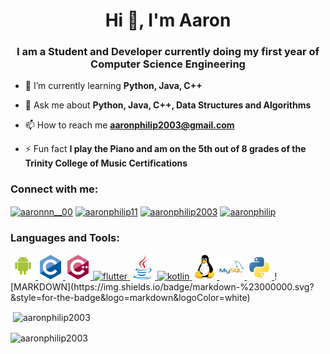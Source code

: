 <h1 align="center">Hi 👋, I'm Aaron</h1>
<h3 align="center">I am a Student and Developer currently doing my first year of Computer Science Engineering</h3>

- 🌱 I’m currently learning **Python, Java, C++**

- 💬 Ask me about **Python, Java, C++, Data Structures and Algorithms**

- 📫 How to reach me **aaronphilip2003@gmail.com**

- ⚡ Fun fact **I play the Piano and am on the 5th out of 8 grades of the Trinity College of Music Certifications**

<h3 align="left">Connect with me:</h3>
<p align="left">
<a href="https://instagram.com/aaronnn__00" target="blank"><img align="center" src="https://raw.githubusercontent.com/rahuldkjain/github-profile-readme-generator/master/src/images/icons/Social/instagram.svg" alt="aaronnn__00" height="30" width="40" /></a>
<a href="https://twitter.com/aaronphilip11" target="blank"><img align="center" src="https://raw.githubusercontent.com/rahuldkjain/github-profile-readme-generator/master/src/images/icons/Social/twitter.svg" alt="aaronphilip11" height="30" width="40" /></a>
<a href="https://www.hackerrank.com/aaronphilip2003" target="blank"><img align="center" src="https://raw.githubusercontent.com/rahuldkjain/github-profile-readme-generator/master/src/images/icons/Social/hackerrank.svg" alt="aaronphilip2003" height="30" width="40" /></a>
<a href="https://codeforces.com/profile/aaronphilip" target="blank"><img align="center" src="https://codeforces.org/s/58725/images/codeforces-logo-with-telegram.png" alt="aaronphilip" height="30" width="40" /></a>
</p>

<h3 align="left">Languages and Tools:</h3>
<p align="left"> <a href="https://developer.android.com" target="_blank"> <img src="https://raw.githubusercontent.com/devicons/devicon/master/icons/android/android-original-wordmark.svg" alt="android" width="40" height="40"/> </a> <a href="https://www.cprogramming.com/" target="_blank"> <img src="https://raw.githubusercontent.com/devicons/devicon/master/icons/c/c-original.svg" alt="c" width="40" height="40"/> </a> <a href="https://www.w3schools.com/cpp/" target="_blank"> <img src="https://raw.githubusercontent.com/devicons/devicon/master/icons/cplusplus/cplusplus-original.svg" alt="cplusplus" width="40" height="40"/> </a> <a href="https://flutter.dev" target="_blank"> <img src="https://www.vectorlogo.zone/logos/flutterio/flutterio-icon.svg" alt="flutter" width="40" height="40"/> </a> <a href="https://www.java.com" target="_blank"> <img src="https://raw.githubusercontent.com/devicons/devicon/master/icons/java/java-original.svg" alt="java" width="40" height="40"/> </a> <a href="https://kotlinlang.org" target="_blank"> <img src="https://www.vectorlogo.zone/logos/kotlinlang/kotlinlang-icon.svg" alt="kotlin" width="40" height="40"/> </a> <a href="https://www.linux.org/" target="_blank"> <img src="https://raw.githubusercontent.com/devicons/devicon/master/icons/linux/linux-original.svg" alt="linux" width="40" height="40"/> </a> <a href="https://www.mysql.com/" target="_blank"> <img src="https://raw.githubusercontent.com/devicons/devicon/master/icons/mysql/mysql-original-wordmark.svg" alt="mysql" width="40" height="40"/> </a> <a href="https://www.python.org" target="_blank"> <img src="https://raw.githubusercontent.com/devicons/devicon/master/icons/python/python-original.svg" alt="python" width="40" height="40"/> </a>
![MARKDOWN](https://img.shields.io/badge/markdown-%23000000.svg?&style=for-the-badge&logo=markdown&logoColor=white)</p>

<p>&nbsp;<img align="center" src="https://github-readme-stats.vercel.app/api?username=aaronphilip2003&show_icons=true&locale=en" alt="aaronphilip2003" /></p>

<p><img align="center" src="https://github-readme-streak-stats.herokuapp.com/?user=aaronphilip2003&" alt="aaronphilip2003" /></p>
